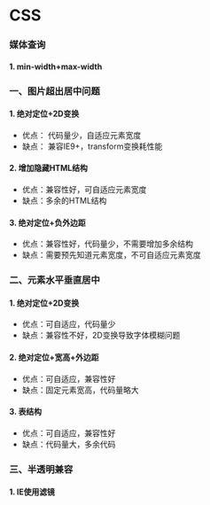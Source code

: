 # CSS
### 媒体查询
#### 1. min-width+max-width

### 一、图片超出居中问题
#### 1. 绝对定位+2D变换
- 优点： 代码量少，自适应元素宽度
- 缺点： 兼容IE9+，transform变换耗性能

#### 2. 增加隐藏HTML结构
- 优点：兼容性好，可自适应元素宽度
- 缺点：多余的HTML结构

#### 3. 绝对定位+负外边距
- 优点：兼容性好，代码量少，不需要增加多余结构
- 缺点：需要预先知道元素宽度，不可自适应元素宽度

### 二、元素水平垂直居中
#### 1. 绝对定位+2D变换 
- 优点：可自适应，代码量少
- 缺点：兼容性不好，2D变换导致字体模糊问题

#### 2. 绝对定位+宽高+外边距
- 优点：可自适应，兼容性好
- 缺点：固定元素宽高，代码量略大

#### 3. 表结构
- 优点：可自适应，兼容性好
- 缺点：代码量大，多余代码

### 三、半透明兼容
#### 1. IE使用滤镜